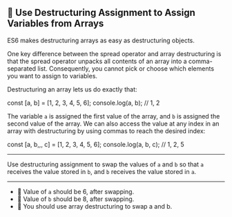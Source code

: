 🚀 Use Destructuring Assignment to Assign Variables from Arrays
---------------------------------------------------------------

ES6 makes destructuring arrays as easy as destructuring objects.

One key difference between the spread operator and array destructuring is that the spread operator unpacks all contents of an array into a comma-separated list. Consequently, you cannot pick or choose which elements you want to assign to variables.

Destructuring an array lets us do exactly that:

const \[a, b\] = \[1, 2, 3, 4, 5, 6\];
console.log(a, b); // 1, 2

The variable `a` is assigned the first value of the array, and `b` is assigned the second value of the array. We can also access the value at any index in an array with destructuring by using commas to reach the desired index:

const \[a, b,,, c\] = \[1, 2, 3, 4, 5, 6\];
console.log(a, b, c); // 1, 2, 5

* * *

Use destructuring assignment to swap the values of `a` and `b` so that `a` receives the value stored in `b`, and `b` receives the value stored in `a`.

* * *

*   🧪 Value of `a` should be 6, after swapping.
*   🧪 Value of `b` should be 8, after swapping.
*   🧪 You should use array destructuring to swap a and b.